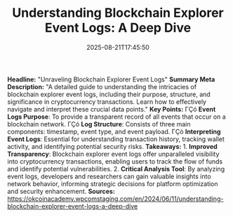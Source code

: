 ﻿---
title: "Understanding Blockchain Explorer Event Logs: A Deep Dive"
date: "2025-08-21T17:45:50"
category: "Markets"
summary: ""
slug: "understanding blockchain explorer event logs a deep dive"
source_urls:
  - "https://okcoinacademy.wpcomstaging.com/en/2024/06/11/understanding-blockchain-explorer-event-logs-a-deep-dive"
seo:
  title: "Understanding Blockchain Explorer Event Logs: A Deep Dive | Hash n Hedge"
  description: ""
  keywords: ["news", "markets", "brief"]
---
**Headline:** "Unraveling Blockchain Explorer Event Logs"  **Summary Meta Description:** "A detailed guide to understanding the intricacies of blockchain explorer event logs, including their purpose, structure, and significance in cryptocurrency transactions. Learn how to effectively navigate and interpret these crucial data points."  **Key Points:**  ΓÇó **Event Logs Purpose**: To provide a transparent record of all events that occur on a blockchain network. ΓÇó **Log Structure**: Consists of three main components: timestamp, event type, and event payload. ΓÇó **Interpreting Event Logs**: Essential for understanding transaction history, tracking wallet activity, and identifying potential security risks.  **Takeaways:**  1. **Improved Transparency**: Blockchain explorer event logs offer unparalleled visibility into cryptocurrency transactions, enabling users to track the flow of funds and identify potential vulnerabilities. 2. **Critical Analysis Tool**: By analyzing event logs, developers and researchers can gain valuable insights into network behavior, informing strategic decisions for platform optimization and security enhancement.  **Sources:**  https://okcoinacademy.wpcomstaging.com/en/2024/06/11/understanding-blockchain-explorer-event-logs-a-deep-dive 

